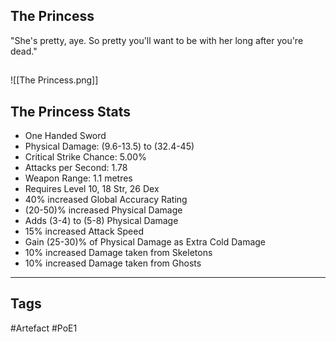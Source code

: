 ## The Princess
"She's pretty, aye. So pretty you'll
want to be with her long after you're dead."
##
![[The Princess.png]]
## The Princess Stats
- One Handed Sword
- Physical Damage: (9.6-13.5) to (32.4-45)
- Critical Strike Chance: 5.00%
- Attacks per Second: 1.78
- Weapon Range: 1.1 metres
- Requires Level 10, 18 Str, 26 Dex
- 40% increased Global Accuracy Rating
- (20-50)% increased Physical Damage
- Adds (3-4) to (5-8) Physical Damage
- 15% increased Attack Speed
- Gain (25-30)% of Physical Damage as Extra Cold Damage
- 10% increased Damage taken from Skeletons
- 10% increased Damage taken from Ghosts


---
## Tags
#Artefact
#PoE1